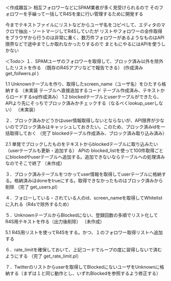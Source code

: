＜作成趣旨＞
相互フォロワーなどにSPAM業者が多く見受けられるので
そのフォロワーを手繰って一括してR4Sを楽に行い管理するために開発する

今までテキストファイルにリストなどからユーザ名をコピペして、エディタのマクロで抽出・ソートマージしてR4Sしていたが
リストやフォロワーの全件取得をブラウザから行うのは非常に重く、数万件フォロワーがあるようなものはAPI限界などで途中までしか取れなかったりするので
まともにやるにはAPIを使うしかない

＜Todo＞
１．SPAMユーザのフォロワーを取得して、ブロック済み以外を除外したリストを作る （既存のR4Sアプリなどで報告できる）
   (作成済み get_follwers.pl )

 1.1 Unknownテーブルを作り、取得したscreen_name（ユーザ名）をひたすら格納する
    （未実装  テーブルへ直接追加するコード    テーブル作成済み、テキストからロードするsql作成済み）
 1.2 blockedテーブルとuserテーブルができたら、APIより先にそっちでブロック済みかチェックする（なるべくlookup_userしない）
    （未実装）


２．ブロック済みかどうかはuser情報取得しないとならないが、API限界が少ないのでブロック済みはキャッシュしておきたい。このため、ブロック済みidを一括取得しておく
  （完了 blockedテーブル作成済み、ブロック済み取り込み済み）

 2.1 単発でブロックしたものをテキストからblockedテーブルに取り込みたい（userテーブルも更新・追加する）
    APIの blocked_listを使って100件取得ごとにblockedやuserテーブルへ追加する。追加できないならテーブルへの処理済みなのでそこで終了
  （未作成）


３．ブロック済みテーブルをつかってuser情報を取得してuserテーブルに格納する。格納済みはdoneをtrueにする。取得できなかったものはブロック済みから削除
  （完了 get_users.pl）

４．フォローしている・されている人のid、screen_nameを取得してWhitelist に入れる（R4sで除外するため）

５．UnknownテーブルからBlockedにない、登録回数の多順でリスト化してR4S用テキストを作る（出力後削除）
  （未作成）

 5.1 R4S用リストを使ってR4Sをする。かつ、１のフォロワー取得リストへ追加する

６．rate_limitを確保しておいて、上記コードでループの度に習得しないで済むようにする
  （完了 get_rate_limit.pl）


７．Twitterのリストからuserを取得してBlockedにないユーザをUnknownに格納する（まずは１と同じ動作とし、いずれBlockedを参照するよう修正する）



